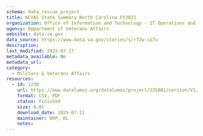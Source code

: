 ```yaml
---
schema: data_rescue_project 
title: NCVAS State Summary North Carolina FY2021
organization: Office of Information and Technology - IT Operations and Services (ITOPS)
agency: Department of Veterans Affairs
websites: data.va.gov
data_source: https://www.data.va.gov/stories/s/r72w-cp7u
description: 
last_modified: 2025-07-17
metadata_available: No
metadata_url: 
category:
  - Military & Veterans Affairs 
resources:
  - id: 1230
    url: https://www.datalumos.org/datalumos/project/235881/version/V1/view
    format: CSV, PDF
    status: Finished
    size: 0.01
    download_date: 2025-07-11
    maintainer: DRP, DL
    notes: 
---
```

